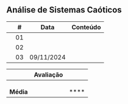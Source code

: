 ## Análise de Sistemas Caóticos

|  | # | Data | Conteúdo |
|:---:|:---:|:---:|:---:|
|  | 01 |  |  |
|  | 02 |  |  |
|  | 03 | 09/11/2024 |  |


|  | Avaliação |  |
|:---:|:--|:---:|
|  |  |  |
|  |  |  |
|  |  |  |
| **Média** |  | **** |